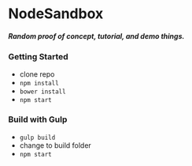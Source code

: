 # NodeSandbox

##### Random proof of concept, tutorial, and demo things.

### Getting Started

- clone repo
- `npm install`
- `bower install`
- `npm start`

### Build with Gulp

- `gulp build`
- change to build folder
- `npm start`
